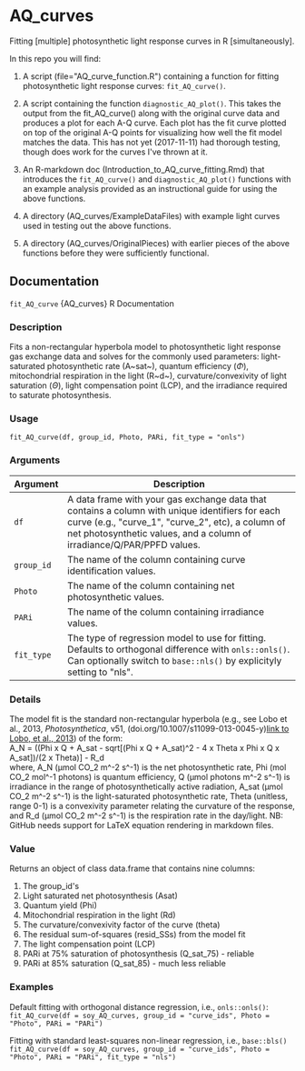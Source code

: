 # AQ_curves

Fitting [multiple] photosynthetic light response curves in R [simultaneously].

In this repo you will find:

1) A script (file="AQ_curve_function.R") containing a function for fitting photosynthetic light response curves: `fit_AQ_curve()`.   

2) A script containing the function `diagnostic_AQ_plot()`. This takes the output from the fit_AQ_curve() along with the original curve data and produces a plot for each A-Q curve. Each plot has the fit curve plotted on top of the original A-Q points for visualizing how well the fit model matches the data. This has not yet (2017-11-11) had thorough testing, though does work for the curves I've thrown at it.   

3) An R-markdown doc (Introduction_to_AQ_curve_fitting.Rmd) that introduces the `fit_AQ_curve()` and `diagnostic_AQ_plot()` functions with an example analysis provided as an instructional guide for using the above functions.   

4) A directory (AQ_curves/ExampleDataFiles) with example light curves used in testing out the above functions.   

5) A directory (AQ_curves/OriginalPieces) with earlier pieces of the above functions before they were sufficiently functional.   

## Documentation

`fit_AQ_curve` {AQ_curves}                                                                        R Documentation

### Description

Fits a non-rectangular hyperbola model to photosynthetic light response gas exchange data and solves for the commonly used parameters: light-saturated photosynthetic rate (A~sat~), quantum efficiency ($\Phi$), mitochondrial respiration in the light (R~d~), curvature/convexivity of light saturation ($\Theta$), light compensation point (LCP), and the irradiance required to saturate photosynthesis.
    
### Usage    
    
`fit_AQ_curve(df, group_id, Photo, PARi, fit_type = "onls")`
    
### Arguments    

Argument      | Description
------------- | ----------------------------------------------------------------
`df`          | A data frame with your gas exchange data that contains a column with unique identifiers for each curve (e.g., "curve_1", "curve_2", etc), a column of net photosynthetic values, and a column of irradiance/Q/PAR/PPFD values.
`group_id`    | The name of the column containing curve identification values.
`Photo`       | The name of the column containing net photosynthetic values.
`PARi`        | The name of the column containing irradiance values.
`fit_type`    | The type of regression model to use for fitting. Defaults to orthogonal difference with `onls::onls()`. Can optionally switch to `base::nls()` by explicityly setting to "nls".

### Details   

The model fit is the standard non-rectangular hyperbola (e.g., see Lobo et al., 2013, _Photosynthetica_, v51, (doi.org/10.1007/s11099-013-0045-y)[link to Lobo, et al., 2013]) of the form:   
A_N = ((Phi x Q + A_sat - sqrt[(Phi x Q + A_sat)^2 - 4 x Theta x Phi x Q x A_sat])/(2 x Theta)] - R_d  
where, A_N (µmol CO_2 m^-2 s^-1) is the net photosynthetic rate, Phi (mol CO_2 mol^-1 photons) is quantum efficiency, Q (µmol photons m^-2 s^-1) is irradiance in the range of photosynthetically active radiation, A_sat (µmol CO_2 m^-2 s^-1) is the light-saturated photosynthetic rate, Theta (unitless, range 0-1) is a convexivity parameter relating the curvature of the response, and R_d (µmol CO_2 m^-2 s^-1) is the respiration rate in the day/light.
NB: GitHub needs support for LaTeX equation rendering in markdown files.


### Value   

Returns an object of class data.frame that contains nine columns:  

1. The group_id's  
2. Light saturated net photosynthesis (Asat)  
3. Quantum yield (Phi)  
4. Mitochondrial respiration in the light (Rd)   
5. The curvature/convexivity factor of the curve (theta)  
6. The residual sum-of-squares (resid_SSs) from the model fit  
7. The light compensation point (LCP)  
8. PARi at 75% saturation of photosynthesis (Q_sat_75) - reliable  
9. PARi at 85% saturation (Q_sat_85) - much less reliable  


### Examples   
Default fitting with orthogonal distance regression, i.e., `onls::onls()`:   
`fit_AQ_curve(df = soy_AQ_curves, group_id = "curve_ids", Photo = "Photo", PARi = "PARi")`   

Fitting with standard least-squares non-linear regression, i.e., `base::bls()`   
`fit_AQ_curve(df = soy_AQ_curves, group_id = "curve_ids", Photo = "Photo", PARi = "PARi", fit_type = "nls")`   

[link to Lobo, et al., 2013]: http://doi.org/10.1007/s11099-013-0045-y

